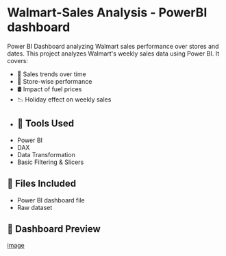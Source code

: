 # Walmart-Sales Analysis - PowerBI dashboard
Power BI Dashboard analyzing Walmart sales performance over stores and dates.
This project analyzes Walmart's weekly sales data using Power BI. It covers:

- 📅 Sales trends over time
- 🏪 Store-wise performance
- 🛢️ Impact of fuel prices 
- 📉 Holiday effect on weekly sales
- ## 🔧 Tools Used
- Power BI
- DAX
- Data Transformation
- Basic Filtering & Slicers
## 📁 Files Included
- Power BI dashboard file
- Raw dataset
 ## 📸 Dashboard Preview
 [image](https://github.com/user-attachments/assets/c52204f0-98a2-444c-bca6-171f777d7ab9)
